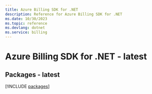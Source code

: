 ```yaml
---
title: Azure Billing SDK for .NET
description: Reference for Azure Billing SDK for .NET
ms.date: 10/30/2023
ms.topic: reference
ms.devlang: dotnet
ms.service: billing
---
```

# Azure Billing SDK for .NET - latest
## Packages - latest
[!INCLUDE [packages](billing-index.md)]